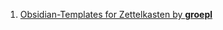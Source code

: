 1. [Obsidian-Templates for Zettelkasten by **groepl**](https://github.com/groepl/Obsidian-Templates?tab=readme-ov-file#obsidian-templates-for-zettelkasten)